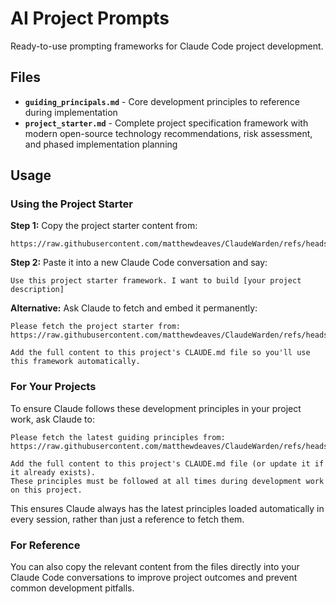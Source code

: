# AI Project Prompts

Ready-to-use prompting frameworks for Claude Code project development.

## Files

- **`guiding_principals.md`** - Core development principles to reference during implementation
- **`project_starter.md`** - Complete project specification framework with modern open-source technology recommendations, risk assessment, and phased implementation planning

## Usage

### Using the Project Starter

**Step 1:** Copy the project starter content from:
```
https://raw.githubusercontent.com/matthewdeaves/ClaudeWarden/refs/heads/main/project_starter.md
```

**Step 2:** Paste it into a new Claude Code conversation and say:
```
Use this project starter framework. I want to build [your project description]
```

**Alternative:** Ask Claude to fetch and embed it permanently:
```
Please fetch the project starter from:
https://raw.githubusercontent.com/matthewdeaves/ClaudeWarden/refs/heads/main/project_starter.md

Add the full content to this project's CLAUDE.md file so you'll use this framework automatically.
```

### For Your Projects

To ensure Claude follows these development principles in your project work, ask Claude to:

```
Please fetch the latest guiding principles from:
https://raw.githubusercontent.com/matthewdeaves/ClaudeWarden/refs/heads/main/guiding_principals.md

Add the full content to this project's CLAUDE.md file (or update it if it already exists). 
These principles must be followed at all times during development work on this project.
```

This ensures Claude always has the latest principles loaded automatically in every session, rather than just a reference to fetch them.

### For Reference

You can also copy the relevant content from the files directly into your Claude Code conversations to improve project outcomes and prevent common development pitfalls.